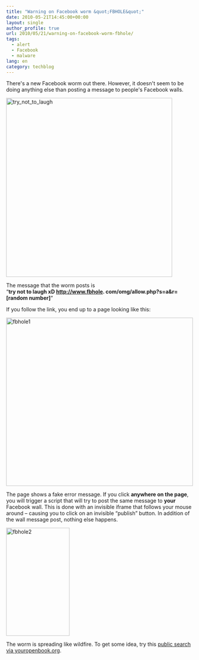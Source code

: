 ```yaml
---
title: "Warning on Facebook worm &quot;FBHOLE&quot;"
date: 2010-05-21T14:45:00+00:00
layout: single
author_profile: true
url: 2010/05/21/warning-on-facebook-worm-fbhole/
tags:
  - alert
  - Facebook
  - malware
lang: en
category: techblog
---
```

There's a new Facebook worm out there. However, it doesn't seem to be doing anything else than posting a message to people's Facebook walls.

[<img title="try_not_to_laugh" border="0" alt="try_not_to_laugh" src="http://lh6.ggpht.com/_vaUVXcmC3OI/S_aVPNTjzBI/AAAAAAAACRU/_sL_Y2ZCKGs/try_not_to_laugh_thumb%5B2%5D.png?imgmax=800" width="448" height="484" />](http://lh5.ggpht.com/_vaUVXcmC3OI/S_aVFnBM5yI/AAAAAAAACRQ/dO8YORmiXYU/s1600-h/try_not_to_laugh%5B4%5D.png) 

The message that the worm posts is  
“**try not to laugh xD http://www.fbhole. com/omg/allow.php?s=a&r=[**random number**]**“

If you follow the link, you end up to a page looking like this:

[<img title="fbhole1" border="0" alt="fbhole1" src="http://lh5.ggpht.com/_vaUVXcmC3OI/S_aVZbRNHQI/AAAAAAAACRc/Rw2OmZLh1O0/fbhole1_thumb%5B2%5D.png?imgmax=800" width="504" height="455" />](http://lh6.ggpht.com/_vaUVXcmC3OI/S_aVT0bkB9I/AAAAAAAACRY/Q6QCsGrraO0/s1600-h/fbhole1%5B4%5D.png) 

The page shows a fake error message. If you click **anywhere on the page**, you will trigger a script that will try to post the same message to **your** Facebook wall. This is done with an invisible iframe that follows your mouse around &#8211; causing you to click on an invisible “publish” button. In addition of the wall message post, nothing else happens.

[<img title="fbhole2" border="0" alt="fbhole2" src="http://lh3.ggpht.com/_vaUVXcmC3OI/S_aVcngenKI/AAAAAAAACRk/RnLYVRyD7Aw/fbhole2_thumb%5B1%5D.png?imgmax=800" width="171" height="292" />](http://lh4.ggpht.com/_vaUVXcmC3OI/S_aVa4bOCWI/AAAAAAAACRg/cB93PJ67kEw/s1600-h/fbhole2%5B3%5D.png) 

The worm is spreading like wildfire. To get some idea, try this [public search via youropenbook.org](http://youropenbook.org/?q=%22try+not+to+laugh+xD%22&x=0&y=0&gender=any).